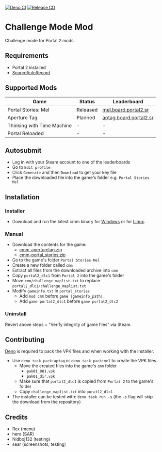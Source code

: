 [![Deno CI](https://github.com/NeKzor/cmm/actions/workflows/CI.yml/badge.svg)](https://github.com/NeKzor/cmm/actions/workflows/CI.yml)
[![Release CD](https://github.com/NeKzor/cmm/actions/workflows/CD.yml/badge.svg)](https://github.com/NeKzor/cmm/actions/workflows/CD.yml)

# Challenge Mode Mod

Challenge mode for Portal 2 mods.

## Requirements

- Portal 2 installed
- [SourceAutoRecord]

[SourceAutoRecord]: https://sar.portal2.sr

## Supported Mods

| Game                       | Status   | Leaderboard              |
| -------------------------- | -------- | ------------------------ |
| Portal Stories: Mel        | Released | [mel.board.portal2.sr]   |
| Aperture Tag               | Planned  | [aptag.board.portal2.sr] |
| Thinking with Time Machine | -        | -                        |
| Portal Reloaded            | -        | -                        |

[mel.board.portal2.sr]: https://mel.board.portal2.sr
[aptag.board.portal2.sr]: https://aptag.board.portal2.sr

## Autosubmit

- Log in with your Steam account to one of the leaderboards
- Go to `Edit profile`
- Click `Generate` and then `Download` to get your key file
- Place the downloaded file into the game's folder e.g. `Portal Stories Mel`

## Installation

### Installer

- Download and run the latest cmm binary for [Windows][windows-release] or for [Linux][linux-release].

[windows-release]: https://github.com/NeKzor/cmm/releases/latest/download/cmm-windows.zip
[linux-release]: https://github.com/NeKzor/cmm/releases/latest/download/cmm-linux.zip

### Manual

- Download the contents for the game:
  - [cmm-aperturetag.zip][cmm-aperturetag]
  - [cmm-portal_stories.zip][cmm-portal_stories]
- Go to the game's folder `Portal Stories Mel`
- Create a new folder called `cmm`
- Extract all files from the downloaded archive into `cmm`
- Copy `portal2_dlc1` from `Portal 2` into the game's folder
- Move `cmm/challenge_maplist.txt` to replace `portal2_dlc1/challenge_maplist.txt`
- Modify `gameinfo.txt` in `portal_stories`
  - Add `mod cmm` before `game |gameinfo_path|.`
  - Add `game portal2_dlc1` before `game portal2_dlc2`

[cmm-aperturetag]: https://github.com/NeKzor/cmm/releases/latest/download/cmm-aperturetag.zip
[cmm-portal_stories]: https://github.com/NeKzor/cmm/releases/latest/download/cmm-portal_stories.zip

### Uninstall

Revert above steps + "Verify integrity of game files" via Steam.

## Contributing

[Deno] is required to pack the VPK files and when working with the installer.

[Deno]: https://deno.com

- Use `deno task pack:aptag` or `deno task pack:mel` to create the VPK files.
  - Move the created files into the game's `cmm` folder
    - `pak01_001.vpk`
    - `pak01_dir.vpk`
  - Make sure that `portal2_dlc1` is copied from `Portal 2` to the game's folder
  - Copy `challenge_maplist.txt` into `poratl2_dlc1`
- The installer can be tested with: `deno task run -s` (the `-s` flag will skip the download from the repository)

## Credits

- Rex (menu)
- hero (SAR)
- Nidboj132 (testing)
- sear (screenshots, testing)
